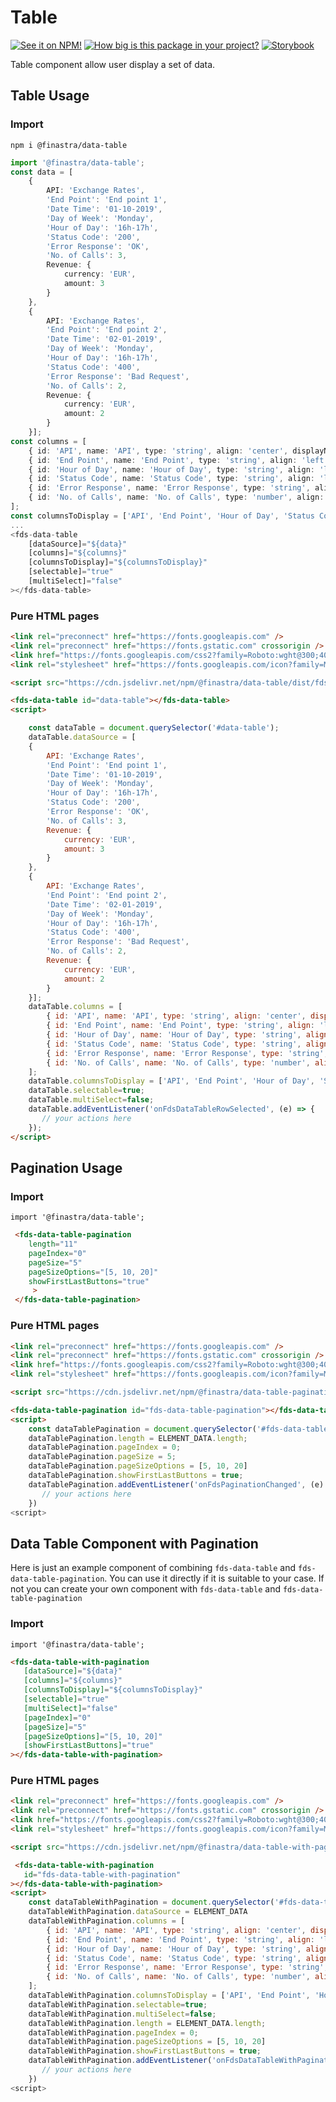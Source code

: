 # Table

[![See it on NPM!](https://img.shields.io/npm/v/@finastra/data-table?style=for-the-badge)](https://www.npmjs.com/package/@finastra/data-table)
[![How big is this package in your project?](https://img.shields.io/bundlephobia/minzip/@finastra/data-table?style=for-the-badge)](https://bundlephobia.com/result?p=@finastra/data-table')
[![Storybook](https://shields.io/badge/-Play%20with%20this%20web%20component-2a0481?logo=storybook&style=for-the-badge)](https://finastra.github.io/finastra-design-system/?path=/story/data-display-data-table--default)

Table component allow user display a set of data. 


## Table Usage

### Import

```
npm i @finastra/data-table
```

```ts
import '@finastra/data-table';
const data = [
    {
        API: 'Exchange Rates',
        'End Point': 'End point 1',
        'Date Time': '01-10-2019',
        'Day of Week': 'Monday',
        'Hour of Day': '16h-17h',
        'Status Code': '200',
        'Error Response': 'OK',
        'No. of Calls': 3,
        Revenue: {
            currency: 'EUR',
            amount: 3
        }
    },
    {
        API: 'Exchange Rates',
        'End Point': 'End point 2',
        'Date Time': '02-01-2019',
        'Day of Week': 'Monday',
        'Hour of Day': '16h-17h',
        'Status Code': '400',
        'Error Response': 'Bad Request',
        'No. of Calls': 2,
        Revenue: {
            currency: 'EUR',
            amount: 2
        }
    }];
const columns = [
    { id: 'API', name: 'API', type: 'string', align: 'center', displayName: 'Display Api' },
    { id: 'End Point', name: 'End Point', type: 'string', align: 'left', sortable: true },
    { id: 'Hour of Day', name: 'Hour of Day', type: 'string', align: 'left' },
    { id: 'Status Code', name: 'Status Code', type: 'string', align: 'left' },
    { id: 'Error Response', name: 'Error Response', type: 'string', align: 'center' },
    { id: 'No. of Calls', name: 'No. of Calls', type: 'number', align: 'right', sortable: true }
];
const columnsToDisplay = ['API', 'End Point', 'Hour of Day', 'Status Code', 'Error Response', 'No. of Calls'];
...
<fds-data-table
    [dataSource]="${data}"
    [columns]="${columns}"
    [columnsToDisplay]="${columnsToDisplay}"
    [selectable]="true"
    [multiSelect]="false"
></fds-data-table>
```

### Pure HTML pages

```html
<link rel="preconnect" href="https://fonts.googleapis.com" />
<link rel="preconnect" href="https://fonts.gstatic.com" crossorigin />
<link href="https://fonts.googleapis.com/css2?family=Roboto:wght@300;400;500;700&family=Spartan:wght@800&display=swap" rel="stylesheet" />
<link rel="stylesheet" href="https://fonts.googleapis.com/icon?family=Material+Icons" />

<script src="https://cdn.jsdelivr.net/npm/@finastra/data-table/dist/fds-data-table.js"></script>

<fds-data-table id="data-table"></fds-data-table>
<script>

    const dataTable = document.querySelector('#data-table');
    dataTable.dataSource = [
    {
        API: 'Exchange Rates',
        'End Point': 'End point 1',
        'Date Time': '01-10-2019',
        'Day of Week': 'Monday',
        'Hour of Day': '16h-17h',
        'Status Code': '200',
        'Error Response': 'OK',
        'No. of Calls': 3,
        Revenue: {
            currency: 'EUR',
            amount: 3
        }
    },
    {
        API: 'Exchange Rates',
        'End Point': 'End point 2',
        'Date Time': '02-01-2019',
        'Day of Week': 'Monday',
        'Hour of Day': '16h-17h',
        'Status Code': '400',
        'Error Response': 'Bad Request',
        'No. of Calls': 2,
        Revenue: {
            currency: 'EUR',
            amount: 2
        }
    }];
    dataTable.columns = [
        { id: 'API', name: 'API', type: 'string', align: 'center', displayName: 'Display Api' },
        { id: 'End Point', name: 'End Point', type: 'string', align: 'left', sortable: true },
        { id: 'Hour of Day', name: 'Hour of Day', type: 'string', align: 'left' },
        { id: 'Status Code', name: 'Status Code', type: 'string', align: 'left' },
        { id: 'Error Response', name: 'Error Response', type: 'string', align: 'center' },
        { id: 'No. of Calls', name: 'No. of Calls', type: 'number', align: 'right', sortable: true }
    ];
    dataTable.columnsToDisplay = ['API', 'End Point', 'Hour of Day', 'Status Code', 'Error Response', 'No. of Calls'];
    dataTable.selectable=true;
    dataTable.multiSelect=false;
    dataTable.addEventListener('onFdsDataTableRowSelected', (e) => {
       // your actions here
    });
</script>
```

## Pagination Usage 
### Import 
```import '@finastra/data-table';```

```html
 <fds-data-table-pagination    
    length="11"
    pageIndex="0"
    pageSize="5"
    pageSizeOptions="[5, 10, 20]"
    showFirstLastButtons="true"
     >
 </fds-data-table-pagination>
 ```

### Pure HTML pages

```html
<link rel="preconnect" href="https://fonts.googleapis.com" />
<link rel="preconnect" href="https://fonts.gstatic.com" crossorigin />
<link href="https://fonts.googleapis.com/css2?family=Roboto:wght@300;400;500;700&family=Spartan:wght@800&display=swap" rel="stylesheet" />
<link rel="stylesheet" href="https://fonts.googleapis.com/icon?family=Material+Icons" />

<script src="https://cdn.jsdelivr.net/npm/@finastra/data-table-pagination/dist/fds-data-table-pagination.js"></script>

<fds-data-table-pagination id="fds-data-table-pagination"></fds-data-table-pagination>
<script>
    const dataTablePagination = document.querySelector('#fds-data-table-pagination');
    dataTablePagination.length = ELEMENT_DATA.length;
    dataTablePagination.pageIndex = 0;
    dataTablePagination.pageSize = 5;
    dataTablePagination.pageSizeOptions = [5, 10, 20]
    dataTablePagination.showFirstLastButtons = true;
    dataTablePagination.addEventListener('onFdsPaginationChanged', (e) => {
       // your actions here
    })
<script>
 ```



 ## Data Table Component with Pagination
 
 Here is just an example component of combining `fds-data-table` and `fds-data-table-pagination`.
 You can use it directly if it is suitable to your case. If not you can create your own component with `fds-data-table` and `fds-data-table-pagination`
 ### Import 
 ```import '@finastra/data-table';```

 ```html
 <fds-data-table-with-pagination 
    [dataSource]="${data}"
    [columns]="${columns}"
    [columnsToDisplay]="${columnsToDisplay}"
    [selectable]="true"
    [multiSelect]="false"
    [pageIndex]="0"
    [pageSize]="5"
    [pageSizeOptions]="[5, 10, 20]"
    [showFirstLastButtons]="true"
></fds-data-table-with-pagination>
 ```

 ### Pure HTML pages

```html
<link rel="preconnect" href="https://fonts.googleapis.com" />
<link rel="preconnect" href="https://fonts.gstatic.com" crossorigin />
<link href="https://fonts.googleapis.com/css2?family=Roboto:wght@300;400;500;700&family=Spartan:wght@800&display=swap" rel="stylesheet" />
<link rel="stylesheet" href="https://fonts.googleapis.com/icon?family=Material+Icons" />

<script src="https://cdn.jsdelivr.net/npm/@finastra/data-table-with-pagination/dist/fds-data-table-with-pagination.js"></script>

 <fds-data-table-with-pagination 
   id="fds-data-table-with-pagination"
></fds-data-table-with-pagination>
<script>
    const dataTableWithPagination = document.querySelector('#fds-data-table-with-pagination');
    dataTableWithPagination.dataSource = ELEMENT_DATA
    dataTableWithPagination.columns = [
        { id: 'API', name: 'API', type: 'string', align: 'center', displayName: 'Display Api' },
        { id: 'End Point', name: 'End Point', type: 'string', align: 'left', sortable: true },
        { id: 'Hour of Day', name: 'Hour of Day', type: 'string', align: 'left' },
        { id: 'Status Code', name: 'Status Code', type: 'string', align: 'left' },
        { id: 'Error Response', name: 'Error Response', type: 'string', align: 'center' },
        { id: 'No. of Calls', name: 'No. of Calls', type: 'number', align: 'right', sortable: true }
    ];
    dataTableWithPagination.columnsToDisplay = ['API', 'End Point', 'Hour of Day', 'Status Code', 'Error Response', 'No. of Calls'];
    dataTableWithPagination.selectable=true;
    dataTableWithPagination.multiSelect=false;
    dataTableWithPagination.length = ELEMENT_DATA.length;
    dataTableWithPagination.pageIndex = 0;
    dataTableWithPagination.pageSizeOptions = [5, 10, 20]
    dataTableWithPagination.showFirstLastButtons = true;
    dataTableWithPagination.addEventListener('onFdsDataTableWithPaginationRowSelected', (e) => {
       // your actions here
    })
<script>
 ```